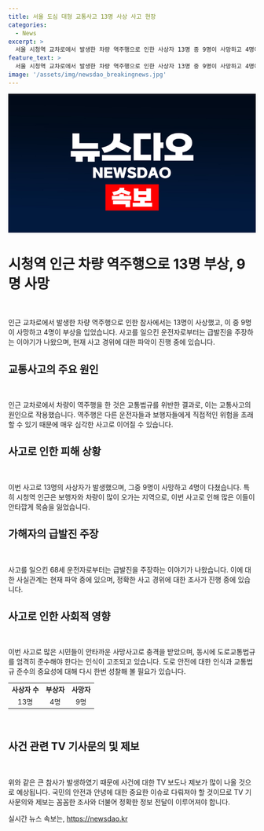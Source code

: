 ```yaml
---
title: 서울 도심 대형 교통사고 13명 사상 사고 현장
categories:
  - News
excerpt: >
  서울 시청역 교차로에서 발생한 차량 역주행으로 인한 사상자 13명 중 9명이 사망하고 4명이 부상을 입었다. 사고를 일으킨 68세 가해차량 운전자는 급발진을 주장하며 현재 사고 경위가 파악 중이다. 사고 관련 정보를 보유한 시청역 교차로 주변의 목격자들은 카톡 또는 라인을 통해 TV 기사문의 및 제보를 할 수 있다.
feature_text: >
  서울 시청역 교차로에서 발생한 차량 역주행으로 인한 사상자 13명 중 9명이 사망하고 4명이 부상을 입었다. 사고를 일으킨 68세 가해차량 운전자는 급발진을 주장하며 현재 사고 경위가 파악 중이다. 사고 관련 정보를 보유한 시청역 교차로 주변의 목격자들은 카톡 또는 라인을 통해 TV 기사문의 및 제보를 할 수 있다.
image: '/assets/img/newsdao_breakingnews.jpg'
---
```


<p><img src="/assets/img/newsdao_breakingnews.jpg" alt="firstkoreanews 속보" /></p>

<h1>시청역 인근 차량 역주행으로 13명 부상, 9명 사망</h1>

<p data-ke-size="size16">&nbsp;</p>

<p>인근 교차로에서 발생한 차량 역주행으로 인한 참사에서는 13명이 사상했고, 이 중 9명이 사망하고 4명이 부상을 입었습니다. 사고를 일으킨 운전자로부터는 급발진을 주장하는 이야기가 나왔으며, 현재 사고 경위에 대한 파악이 진행 중에 있습니다.</p>

<h2 data-ke-size="size26">교통사고의 주요 원인</h2>

<p data-ke-size="size16">&nbsp;</p>

<p>인근 교차로에서 차량이 역주행을 한 것은 교통법규를 위반한 결과로, 이는 교통사고의 원인으로 작용했습니다. 역주행은 다른 운전자들과 보행자들에게 직접적인 위험을 초래할 수 있기 때문에 매우 심각한 사고로 이어질 수 있습니다.</p>

<h2 data-ke-size="size26">사고로 인한 피해 상황</h2>

<p data-ke-size="size16">&nbsp;</p>

<p>이번 사고로 13명의 사상자가 발생했으며, 그중 9명이 사망하고 4명이 다쳤습니다. 특히 시청역 인근은 보행자와 차량이 많이 오가는 지역으로, 이번 사고로 인해 많은 이들이 안타깝게 목숨을 잃었습니다.</p>

<h2 data-ke-size="size26">가해자의 급발진 주장</h2>

<p data-ke-size="size16">&nbsp;</p>

<p>사고를 일으킨 68세 운전자로부터는 급발진을 주장하는 이야기가 나왔습니다. 이에 대한 사실관계는 현재 파악 중에 있으며, 정확한 사고 경위에 대한 조사가 진행 중에 있습니다.</p>

<h2 data-ke-size="size26">사고로 인한 사회적 영향</h2>

<p data-ke-size="size16">&nbsp;</p>

<p>이번 사고로 많은 시민들이 안타까운 사망사고로 충격을 받았으며, 동시에 도로교통법규를 엄격히 준수해야 한다는 인식이 고조되고 있습니다. 도로 안전에 대한 인식과 교통법규 준수의 중요성에 대해 다시 한번 성찰해 볼 필요가 있습니다.</p>

<table>
  <tr>
    <td style="text-align: center; height: 17px;"><b>사상자 수</b></td>
    <td style="text-align: center; height: 17px;"><b>부상자</b></td>
    <td style="text-align: center; height: 17px;"><b>사망자</b></td>
  </tr>
  <tr>
    <td style="text-align: center; height: 17px;">13명</td>
    <td style="text-align: center; height: 17px;">4명</td>
    <td style="text-align: center; height: 17px;">9명</td>
  </tr>
</table>

<p>​</p>

<h2 data-ke-size="size26">사건 관련 TV 기사문의 및 제보</h2>

<p data-ke-size="size16">&nbsp;</p>

<p>위와 같은 큰 참사가 발생하였기 때문에 사건에 대한 TV 보도나 제보가 많이 나올 것으로 예상됩니다. 국민의 안전과 안녕에 대한 중요한 이슈로 다뤄져야 할 것이므로 TV 기사문의와 제보는 꼼꼼한 조사와 더불어 정확한 정보 전달이 이루어져야 합니다. 
​</p>
실시간 뉴스 속보는, <a href="https://newsdao.kr" rel="dofollow">https://newsdao.kr</a>



